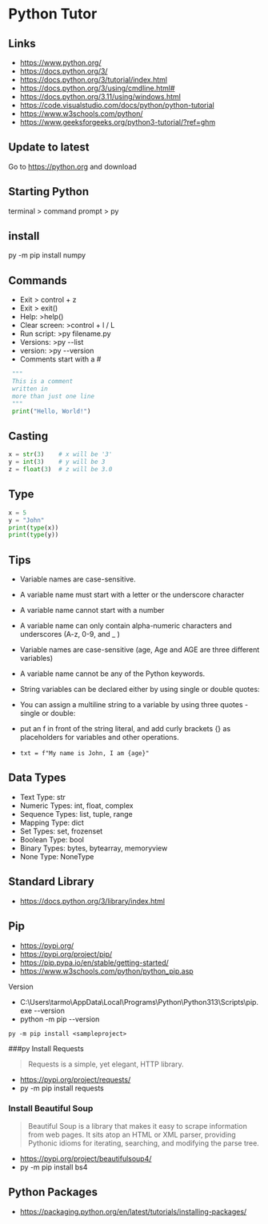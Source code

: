 # Python Tutor

## Links

* https://www.python.org/
* https://docs.python.org/3/
* https://docs.python.org/3/tutorial/index.html
* https://docs.python.org/3/using/cmdline.html#
* https://docs.python.org/3.11/using/windows.html
* https://code.visualstudio.com/docs/python/python-tutorial
* https://www.w3schools.com/python/
* https://www.geeksforgeeks.org/python3-tutorial/?ref=ghm


## Update to latest

Go to https://python.org and download


## Starting Python

terminal > command prompt > py


## install

py -m pip install numpy

## Commands

* Exit > control + z
* Exit > exit()
* Help:  >help()
* Clear screen: >control + l / L
* Run script: >py filename.py
* Versions: >py --list
* version: >py --version
* Comments start with a #

``` python
 """
 This is a comment
 written in
 more than just one line
 """
 print("Hello, World!")
```

## Casting

``` python
x = str(3)    # x will be '3'
y = int(3)    # y will be 3
z = float(3)  # z will be 3.0
```

## Type

``` python
x = 5
y = "John"
print(type(x))
print(type(y))
```

## Tips

* Variable names are case-sensitive.
* A variable name must start with a letter or the underscore character
* A variable name cannot start with a number
* A variable name can only contain alpha-numeric characters and underscores (A-z, 0-9, and _ )
* Variable names are case-sensitive (age, Age and AGE are three different variables)
* A variable name cannot be any of the Python keywords.

* String variables can be declared either by using single or double quotes:
* You can assign a multiline string to a variable by using three quotes - single or double:
* put an f in front of the string literal, and add curly brackets {} as placeholders for variables and other operations.
* `txt = f"My name is John, I am {age}"`


## Data Types

* Text Type: str
* Numeric Types: int, float, complex
* Sequence Types: list, tuple, range
* Mapping Type: dict
* Set Types: set, frozenset
* Boolean Type: bool
* Binary Types: bytes, bytearray, memoryview
* None Type: NoneType

## Standard Library

* https://docs.python.org/3/library/index.html


## Pip

* https://pypi.org/
* https://pypi.org/project/pip/
* https://pip.pypa.io/en/stable/getting-started/
* https://www.w3schools.com/python/python_pip.asp

Version

* C:\Users\tarmo\AppData\Local\Programs\Python\Python313\Scripts\pip.exe --version
* python -m pip --version

```
py -m pip install <sampleproject>
```

###py Install Requests

>Requests is a simple, yet elegant, HTTP library.

* https://pypi.org/project/requests/
* py -m pip install requests

### Install Beautiful Soup

>Beautiful Soup is a library that makes it easy to scrape information from web pages. It sits atop an HTML or XML parser, providing Pythonic idioms for iterating, searching, and modifying the parse tree.

* https://pypi.org/project/beautifulsoup4/
* py -m pip install bs4


## Python Packages

* https://packaging.python.org/en/latest/tutorials/installing-packages/
